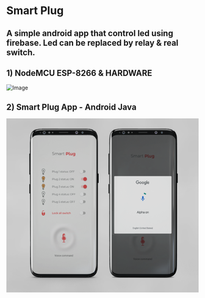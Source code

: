 # Smart Plug

## A simple android app that control led using firebase. Led can be replaced by relay & real switch.

## 1) NodeMCU ESP-8266 & HARDWARE 

![Image](https://github.com/zahiruddinzainal/nodemcu-smartplug/blob/main/poc.jpg)

## 2) Smart Plug App - Android Java 

![Image](https://github.com/zahiruddinzainal/nodemcu-smartplug/blob/main/smartplugapp.PNG)


